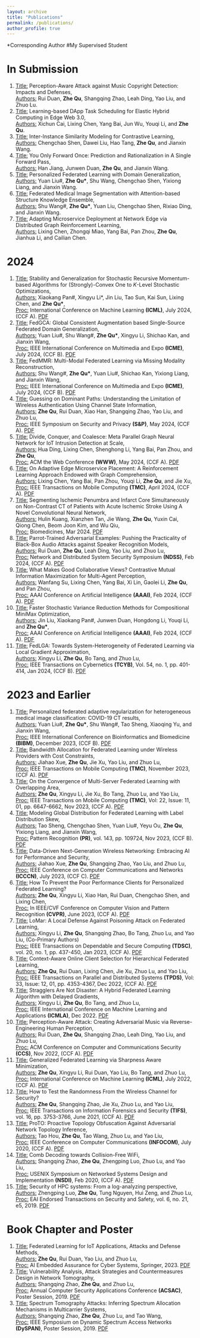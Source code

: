 ```yaml
---
layout: archive
title: "Publications"
permalink: /publications/
author_profile: true
---
```

\*Corresponding Author   \#My Supervised Student      

In Submission
=====
1. <ins>Title:</ins> Perception-Aware Attack against Music Copyright Detection: Impacts and Defenses,\
<ins>Authors:</ins> Rui Duan, **Zhe Qu**, Shangqing Zhao, Leah Ding, Yao Liu, and Zhuo Lu.
2. <ins>Title:</ins> Learning-based DApp Task Scheduling for Elastic Hybrid Computing in Edge Web 3.0,\
<ins>Authors:</ins> Xichun Cai, Lixing Chen, Yang Bai, Jun Wu, Youqi Li, and **Zhe Qu**.
3. <ins>Title:</ins> Inter-Instance Similarity Modeling for Contrastive Learning,\
 <ins>Authors:</ins> Chengchao Shen, Dawei Liu, Hao Tang, **Zhe Qu**, and Jianxin Wang.
4. <ins>Title:</ins> You Only Forward Once: Prediction and Rationalization in A Single Forward Pass,\
   <ins>Authors:</ins> Han Jiang, Junwen Duan, **Zhe Qu**, and Jianxin Wang.
5. <ins>Title:</ins> Personalized Federated Learning with Domain Generalization,\
   <ins>Authors:</ins> Yuan Liu\#, **Zhe Qu\***, Shu Wang, Chengchao Shen, Yixiong Liang, and Jianxin Wang.
6. <ins>Title:</ins> Federated Medical Image Segmentation with Attention-based Structure Knowledge Ensemble,\
   <ins>Authors:</ins> Shu Wang\#, **Zhe Qu\***, Yuan Liu, Chengchao Shen, Rixiao Ding, and Jianxin Wang.
7. <ins>Title:</ins> Adapting Microservice Deployment at Network Edge via Distributed Graph Reinforcement Learning,\
   <ins>Authors:</ins> Lixing Chen, Zhongqi Miao, Yang Bai, Pan Zhou, **Zhe Qu**, Jianhua Li, and Cailian Chen.

2024
=====
1. <ins>Title:</ins> Stability and Generalization for Stochastic Recursive Momentum-based Algorithms for (Strongly)-Convex One to $K$-Level Stochastic Optimizations,\
   <ins>Authors:</ins> Xiaokang Pan\#, Xingyu Li\*, Jin Liu, Tao Sun, Kai Sun, Lixing Chen, and **Zhe Qu\***,\
   <ins>Proc:</ins> International Conference on Machine Learning **(ICML)**, July 2024, (CCF A). [PDF]()
2. <ins>Title:</ins> FedGCA: Global Consistent Augmentation based Single-Source Federated Domain Generalization,\
   <ins>Authors:</ins> Yuan Liu\#, Shu Wang\#, **Zhe Qu\***, Xingyu Li, Shichao Kan, and Jianxin Wang,\
   <ins>Proc:</ins> IEEE International Conference on Multimedia and Expo **(ICME)**, July 2024, (CCF B). [PDF]()
3. <ins>Title:</ins> FedMMR: Multi-Modal Federated Learning via Missing Modality Reconstruction,\
   <ins>Authors:</ins> Shu Wang\#, **Zhe Qu\***, Yuan Liu\#, Shichao Kan, Yixiong Liang, and Jianxin Wang,\
   <ins>Proc:</ins> IEEE International Conference on Multimedia and Expo **(ICME)**, July 2024, (CCF B). [PDF]()
4. <ins>Title:</ins> Guessing on Dominant Paths: Understanding the Limitation of Wireless Authentication Using Channel State Information,\
   <ins>Authors:</ins> **Zhe Qu**, Rui Duan, Xiao Han, Shangqing Zhao, Yao Liu, and Zhuo Lu,\
   <ins>Proc:</ins> IEEE Symposium on Security and Privacy **(S&P)**, May 2024, (CCF A). [PDF](https://www.computer.org/csdl/proceedings-article/sp/2024/313000a042/1RjEagFjTDW)
5. <ins>Title:</ins> Divide, Conquer, and Coalesce: Meta Parallel Graph Neural Network for IoT Intrusion Detection at Scale,\
   <ins>Authors:</ins> Hua Ding, Lixing Chen, Shenghong Li, Yang Bai, Pan Zhou, and **Zhe Qu**,\
   <ins>Proc:</ins> ACM the Web Conference **(WWW)**, May 2024, (CCF A). [PDF]()
6. <ins>Title:</ins> On Adaptive Edge Microservice Placement: A Reinforcement Learning Approach Endowed with Graph Comprehension,\
   <ins>Authors:</ins> Lixing Chen, Yang Bai, Pan Zhou, Youqi Li, **Zhe Qu**, and Jie Xu,\
   <ins>Proc:</ins> IEEE Transactions on Mobile Computing **(TMC)**, April 2024, (CCF A). [PDF]()
7. <ins>Title:</ins> Segmenting Ischemic Penumbra and Infarct Core Simultaneously on Non-Contrast CT of Patients with Acute Ischemic Stroke Using A Novel Convolutional Neural Network,\
   <ins>Authors:</ins> Hulin Kuang, Xianzhen Tan, Jie Wang, **Zhe Qu**, Yuxin Cai, Qiong Chen, Beom Joon Kim, and Wu Qiu,\
   <ins>Proc:</ins> Biomedicines, Mar 2024. [PDF](https://www.mdpi.com/2227-9059/12/3/580)
8. <ins>Title:</ins> Parrot-Trained Adversarial Examples: Pushing the Practicality of Black-Box Audio Attacks against Speaker Recognition Models,\
   <ins>Authors:</ins> Rui Duan, **Zhe Qu**, Leah Ding, Yao Liu, and Zhuo Lu,\
   <ins>Proc:</ins> Network and Distributed System Security Symposium **(NDSS)**, Feb 2024, (CCF A). [PDF](https://www.ndss-symposium.org/wp-content/uploads/2024-545-paper.pdf)
9. <ins>Title:</ins> What Makes Good Collaborative Views? Contrastive Mutual Information Maximization for Multi-Agent Perception,\
   <ins>Authors:</ins> Wanfang Su, Lixing Chen, Yang Bai, Xi Lin, Gaolei Li, **Zhe Qu**, and Pan Zhou,\
   <ins>Proc:</ins> AAAI Conference on Artificial Intelligence **(AAAI)**, Feb 2024, (CCF A). [PDF](https://arxiv.org/pdf/2403.10068.pdf)
10. <ins>Title:</ins> Faster Stochastic Variance Reduction Methods for Compositional MiniMax Optimization,\
   <ins>Authors:</ins> Jin Liu, Xiaokang Pan\#, Junwen Duan, Hongdong Li, Youqi Li, and **Zhe Qu\***,\
   <ins>Proc:</ins> AAAI Conference on Artificial Intelligence **(AAAI)**, Feb 2024, (CCF A). [PDF](https://arxiv.org/pdf/2308.09604.pdf)
11. <ins>Title:</ins> FedLGA: Towards System-Heterogeneity of Federated Learning via Local Gradient Approximation,\
   <ins>Authors:</ins> Xingyu Li, **Zhe Qu**, Bo Tang, and Zhuo Lu,\
   <ins>Proc:</ins> IEEE Transactions on Cybernetics **(TCYB)**, Vol. 54, no. 1, pp. 401-414, Jan 2024, (CCF B). [PDF](https://arxiv.org/pdf/2112.11989.pdf)

2023 and Earlier
====
1. <ins>Title:</ins> Personalized federated adaptive regularization for heterogeneous medical image classification: COVID-19 CT results,\
   <ins>Authors:</ins> Yuan Liu\#, **Zhe Qu\***, Shu Wang\#, Tao Sheng, Xiaoqing Yu, and Jianxin Wang,\
   <ins>Proc:</ins> IEEE International Conference on Bioinformatics and Biomedicine **(BIBM)**, December 2023, (CCF B). [PDF](https://ieeexplore.ieee.org/abstract/document/10385702)
2. <ins>Title:</ins> Bandwidth Allocation for Federated Learning under Wireless Providers with Cost Constraints,\
   <ins>Authors:</ins> Jiahao Xue, **Zhe Qu**, Jie Xu, Yao Liu, and Zhuo Lu,\
   <ins>Proc:</ins> IEEE Transactions on Mobile Computing **(TMC)**, November 2023, (CCF A). [PDF](https://csalab.site/getsrc/?n=papers/24xqx-tmc.pdf)
4. <ins>Title:</ins> On the Convergence of Multi-Server Federated Learning with Overlapping Area,\
   <ins>Authors:</ins> **Zhe Qu**, Xingyu Li, Jie Xu, Bo Tang, Zhuo Lu, and Yao Liu,\
   <ins>Proc:</ins> IEEE Transactions on Mobile Computing **(TMC)**, Vol: 22, Issue: 11, 01, pp. 6647-6662, Nov 2023, (CCF A). [PDF](https://arxiv.org/pdf/2208.07893.pdf)
5. <ins>Title:</ins> Modeling Global Distribution for Federated Learning with Label Distribution Skew,\
   <ins>Authors:</ins> Tao Sheng, Chengchao Shen, Yuan Liu\#, Yeyu Ou, **Zhe Qu**, Yixiong Liang, and Jianxin Wang,\
   <ins>Proc:</ins> Pattern Recognition **(PR)**, vol. 143, pp. 109724, Nov 2023, (CCF B). [PDF](https://arxiv.org/abs/2212.08883.pdf)
6. <ins>Title:</ins> Data-Driven Next-Generation Wireless Networking: Embracing AI for Performance and Security,\
   <ins>Authors:</ins> Jiahao Xue, **Zhe Qu**, Shangqing Zhao, Yao Liu, and Zhuo Lu,\
   <ins>Proc:</ins> IEEE Conference on Computer Communications and Networks **(ICCCN)**, July 2023, (CCF C). [PDF](https://arxiv.org/abs/2306.06178.pdf)
7. <ins>Title:</ins> How To Prevent the Poor Performance Clients for Personalized Federated Learning?\
   <ins>Authors:</ins> **Zhe Qu**, Xingyu Li, Xiao Han, Rui Duan, Chengchao Shen, and Lixing Chen,\
   <ins>Proc:</ins> In IEEE/CVF Conference on Computer Vision and Pattern Recognition **(CVPR)**, June 2023, (CCF A). [PDF](https://openaccess.thecvf.com/content/CVPR2023/papers/Qu_How_To_Prevent_the_Poor_Performance_Clients_for_Personalized_Federated_CVPR_2023_paper.pdf)
8. <ins>Title:</ins> LoMar: A Local Defense Against Poisoning Attack on Federated Learning,\
   <ins>Authors:</ins> Xingyu Li, **Zhe Qu**, Shangqing Zhao, Bo Tang, Zhuo Lu, and Yao Liu, (Co-Primary Authors)\
   <ins>Proc:</ins> IEEE Transactions on Dependable and Secure Computing **(TDSC)**, vol. 20, no. 1, pp. 437-450, Jan 2023, (CCF A). [PDF](https://arxiv.org/pdf/2201.02873.pdf)
9. <ins>Title:</ins> Context-Aware Online Client Selection for Hierarchical Federated Learning,\
   <ins>Authors:</ins> **Zhe Qu**, Rui Duan, Lixing Chen, Jie Xu, Zhuo Lu, and Yao Liu,\
   <ins>Proc:</ins> IEEE Transactions on Parallel and Distributed Systems **(TPDS)**, Vol: 33, Issue: 12, 01, pp. 4353-4367, Dec 2022, (CCF A). [PDF](https://arxiv.org/pdf/2112.00925.pdf)
10. <ins>Title:</ins> Stragglers Are Not Disaster: A Hybrid Federated Learning Algorithm with Delayed Gradients,\
   <ins>Authors:</ins> Xingyu Li, **Zhe Qu**, Bo Tang, and Zhuo Lu,\
   <ins>Proc:</ins> IEEE International Conference on Machine Learning and Applications **(ICMLA)**, Dec 2022. [PDF](https://arxiv.org/pdf/2102.06329.pdf)
11. <ins>Title:</ins> Perception-Aware Attack: Creating Adversarial Music via Reverse-Engineering Human Perception,\
   <ins>Authors:</ins> Rui Duan, **Zhe Qu**, Shangqing Zhao, Leah Ding, Yao Liu, and Zhuo Lu,\
   <ins>Proc:</ins> ACM Conference on Computer and Communications Security **(CCS)**, Nov 2022, (CCF A). [PDF](https://arxiv.org/pdf/2207.13192.pdf)
12. <ins>Title:</ins> Generalized Federated Learning via Sharpness Aware Minimization,\
   <ins>Authors:</ins> **Zhe Qu**, Xingyu Li, Rui Duan, Yao Liu, Bo Tang, and Zhuo Lu,\
   <ins>Proc:</ins> International Conference on Machine Learning **(ICML)**, July 2022, (CCF A). [PDF](https://arxiv.org/pdf/2206.02618.pdf)
13. <ins>Title:</ins> How to Test the Randomness From the Wireless Channel for Security?\
   <ins>Authors:</ins> **Zhe Qu**, Shangqing Zhao, Jie Xu, Zhuo Lu, and Yao Liu,\
    <ins>Proc:</ins> IEEE Transactions on Information Forensics and Security **(TIFS)**, vol. 16, pp. 3753-3766, June 2021, (CCF A). [PDF](https://arxiv.org/pdf/2106.07715.pdf)
14. <ins>Title:</ins> ProTO: Proactive Topology Obfuscation Against Adversarial Network Topology Inference,\
   <ins>Authors:</ins> Tao Hou, **Zhe Qu**, Tao Wang, Zhuo Lu, and Yao Liu,\
   <ins>Proc:</ins> IEEE Conference on Computer Communications **(INFOCOM)**, July 2020, (CCF A). [PDF](https://csalab.site/getsrc/?n=papers/20hqw-info.pdf)
15. <ins>Title:</ins> Comb Decoding towards Collision-Free WiFi,\
   <ins>Authors:</ins> Shangqing Zhao, **Zhe Qu**, Zhengping Luo, Zhuo Lu, and Yao Liu,\
    <ins>Proc:</ins> USENIX Symposium on Networked Systems Design and Implementation **(NSDI)**, Feb 2020, (CCF A). [PDF](https://csalab.site/getsrc/?n=papers/20zql-nsdi.pdf)
16. <ins>Title:</ins> Security of HPC systems: From a log-analyzing perspective,\
   <ins>Authors:</ins> Zhengping Luo, **Zhe Qu**, Tung Nguyen, Hui Zeng, and Zhuo Lu,\
    <ins>Proc:</ins> EAI Endorsed Transactions on Security and Safety, vol. 6, no. 21, e5, 2019. [PDF](https://csalab.site/getsrc/?n=papers/19lqn-etss.pdf)


Book Chapter and Poster
=====
1. <ins>Title:</ins> Federated Learning for IoT Applications, Attacks and Defense Methods,\
   <ins>Authors:</ins> **Zhe Qu**, Rui Duan, Yao Liu, and Zhuo Lu,\
   <ins>Proc:</ins> AI Embedded Assurance for Cyber Systems, Springer, 2023. [PDF](https://link.springer.com/chapter/10.1007/978-3-031-42637-7_9)
2. <ins>Title:</ins> Vulnerability Analysis, Attack Strategies and Countermeasures Design in Network Tomography,\
   <ins>Authors:</ins> Shangqing Zhao, **Zhe Qu**, and Zhuo Lu,\
   <ins>Proc:</ins> Annual Computer Security Applications Conference **(ACSAC)**, Poster Session, 2019. [PDF](https://csalab.site/getsrc/?n=papers/19lqn-etss.pdf)
3. <ins>Title:</ins> Spectrum Tomography Attacks: Inferring Spectrum Allocation Mechanisms in Multicarrier Systems,\
   <ins>Authors:</ins> Shangqing Zhao, **Zhe Qu**, Zhuo Lu, and Tao Wang,\
   <ins>Proc:</ins> IEEE Symposium on Dynamic Spectrum Access Networks **(DySPAN)**, Poster Session, 2019. [PDF](https://csalab.site/getsrc/?n=papers/19zlw-dyspan.pdf)
